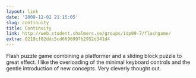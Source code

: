 ```yaml
---
layout: link
date: '2009-12-02 21:15:05'
slug: continuity
title: Continuity
link: http://web.student.chalmers.se/groups/idp09-7/flashgame/
extra: 0219cf02ddc5cd6696997b2952d341d4
---
```


Flash puzzle game combining a platformer and a sliding block puzzle to great effect. I like the overloading of the minimal keyboard controls and the gentle introduction of new concepts. Very cleverly thought out.